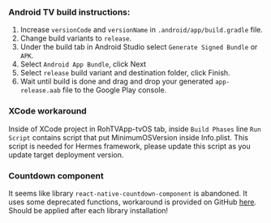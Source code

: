 ### Android TV build instructions: 

1. Increase `versionCode` and `versionName` in `.android/app/build.gradle` file.
2. Change build variants to `release`.
3. Under the build tab in Android Studio select `Generate Signed Bundle` or `APK`.
4. Select `Android App Bundle`, click Next
5. Select `release` build variant and destination folder, click Finish.
6. Wait until build is done and drag and drop your generated `app-release.aab` file to the Google Play console.

### XCode workaround
Inside of XCode project in RohTVApp-tvOS tab, inside `Build Phases` line `Run Script` contains script that put MinimumOSVersion inside Info.plist. This script is needed for Hermes framework, please update this script as you update target deployment version.

### Countdown component
It seems like library `react-native-countdown-component` is abandoned. It uses some deprecated functions, workaround is provided on GitHub [here](https://github.com/talalmajali/react-native-countdown-component/issues/123). Should be applied after each library installation!
